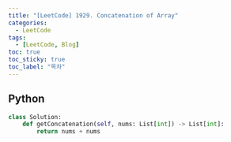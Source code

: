 ```yaml
---
title: "[LeetCode] 1929. Concatenation of Array"
categories:
  - LeetCode
tags:
  - [LeetCode, Blog]
toc: true
toc_sticky: true
toc_label: "목차"
---
```


## Python
~~~python
class Solution:
    def getConcatenation(self, nums: List[int]) -> List[int]:
        return nums + nums
~~~
